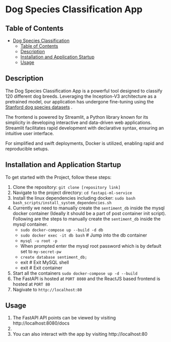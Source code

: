 # Dog Species Classification App

## Table of Contents

- [Dog Species Classification](#sentiment-classification-app)
  - [Table of Contents](#table-of-contents)
  - [Description](#description)
  - [Installation and Application Startup](#installation-and-application-startup)
  - [Usage](#usage)


## Description

The Dog Species Classification App is a powerful tool designed to classify 120 different dog breeds. Leveraging the Inception-V3 architecture as a pretrained model, our application has undergone fine-tuning using the 
[Stanford dog species datasets](http://vision.stanford.edu/aditya86/ImageNetDogs/) .


The frontend is powered by Streamlit, a Python library known for its simplicity in developing interactive and data-driven web applications. Streamlit facilitates rapid development with declarative syntax, ensuring an intuitive user interface.



For simplified and swift deployments, Docker is utilized, enabling rapid and reproducible setups.


## Installation and Application Startup

To get started with the Project, follow these steps:

1. Clone the repository: `git clone [repository link]`
2. Navigate to the project directory: `cd fastapi-ml-service`
3. Install the linux dependencies including docker: `sudo bash bash_scripts/install_system_dependencies.sh`
4. Currently we need to manually create the `sentiment_db` inside the mysql docker container (Ideally it should be a part of post container init script). Following are the steps to manually create the `sentiment_db` inside the mysql container.
   *  `sudo docker-compose up --build -d db`
   *  `sudo docker exec -it db bash` # Jump into the db container
   *  `mysql -u root -p`
   *  When prompted enter the mysql root password which is by default set to `my-secret-pw`
   *  `create database sentiment_db;`
   *  exit # Exit MySQL shell
   *  exit # Exit container
5. Start all the containers `sudo docker-compose up -d --build`
6. The FastAPI is hosted at `PORT 8080` and the ReactJS based frontend is hosted at `PORT 80`
7. Nagivate to `http://localhost:80`

## Usage

1. The FastAPI API points can be viewed by visiting http://localhost:8080/docs
2. 
3. You can also interact with the app by visiting http://localhost:80 